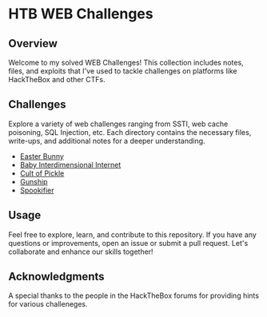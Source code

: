 # HTB WEB Challenges 

## Overview

Welcome to my solved WEB Challenges! This collection includes notes, files, and exploits that I've used to tackle challenges on platforms like HackTheBox and other CTFs.

## Challenges

Explore a variety of web challenges ranging from SSTI, web cache poisoning, SQL Injection, etc. Each directory contains the necessary files, write-ups, and additional notes for a deeper understanding.

- [Easter Bunny](/Easter_Bunny)
- [Baby Interdimensional Internet](/BII_exploit.py)
- [Cult of Pickle](/cop_exploit.py)
- [Gunship](/gunship_exploit.py)
- [Spookifier](/spookifier_exploit.req)


## Usage

Feel free to explore, learn, and contribute to this repository. If you have any questions or improvements, open an issue or submit a pull request. Let's collaborate and enhance our skills together!

## Acknowledgments

A special thanks to the people in the HackTheBox forums for providing hints for various challeneges. 
